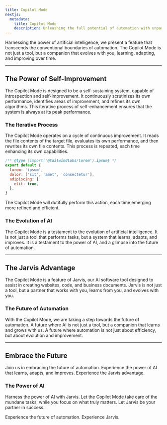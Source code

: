 ```yaml
---
title: Copilot Mode
nextjs:
  metadata:
    title: Copilot Mode
    description: Unleashing the full potential of automation with unparalleled precision.
---
```


Harnessing the power of artificial intelligence, we present a feature that transcends the conventional boundaries of automation. The Copilot Mode is not just a tool, but a companion that evolves with you, learning, adapting, and improving over time.

---

## The Power of Self-Improvement

The Copilot Mode is designed to be a self-sustaining system, capable of introspection and self-improvement. It continuously scrutinizes its own performance, identifies areas of improvement, and refines its own algorithms. This iterative process of self-enhancement ensures that the system is always at its peak performance.

### The Iterative Process

The Copilot Mode operates on a cycle of continuous improvement. It reads the file contents of the target file, evaluates its own performance, and then rewrites its own file contents. This process is repeated, each time enhancing its own capabilities.

```js
/** @type {import('@tailwindlabs/lorem').ipsum} */
export default {
  lorem: 'ipsum',
  dolor: ['sit', 'amet', 'consectetur'],
  adipiscing: {
    elit: true,
  },
}
```

The Copilot Mode will dutifully perform this action, each time emerging more refined and efficient.

### The Evolution of AI

The Copilot Mode is a testament to the evolution of artificial intelligence. It is not just a tool that performs tasks, but a system that learns, adapts, and improves. It is a testament to the power of AI, and a glimpse into the future of automation.

---

## The Jarvis Advantage

The Copilot Mode is a feature of Jarvis, our AI software tool designed to assist in creating websites, code, and business documents. Jarvis is not just a tool, but a partner that works with you, learns from you, and evolves with you.

### The Future of Automation

With the Copilot Mode, we are taking a step towards the future of automation. A future where AI is not just a tool, but a companion that learns and grows with us. A future where automation is not just about efficiency, but about evolution and improvement.

---

## Embrace the Future

Join us in embracing the future of automation. Experience the power of AI that learns, adapts, and improves. Experience the Jarvis advantage.

### The Power of AI

Harness the power of AI with Jarvis. Let the Copilot Mode take care of the mundane tasks, while you focus on what truly matters. Let Jarvis be your partner in success.

Experience the future of automation. Experience Jarvis.